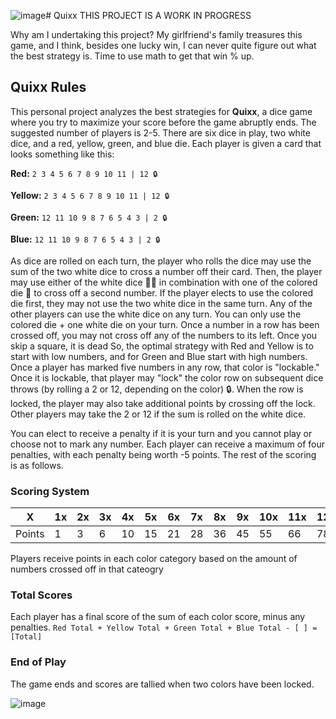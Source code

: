 ![image](https://github.com/user-attachments/assets/11d29293-4e57-4e6c-bdcc-ed2b30b91039)# Quixx
THIS PROJECT IS A WORK IN PROGRESS

Why am I undertaking this project? My girlfriend's family treasures this game, and I think, besides one lucky win, I can never quite figure out what the best strategy is. Time to use math to get that win % up.

## Quixx Rules
This personal project analyzes the best strategies for **Quixx**, a dice game where you try to maximize your score before the game abruptly ends. The suggested number of players is 2-5. There are six dice in play, two white dice, and a red, yellow, green, and blue die. Each player is given a card that looks something like this:

**Red:**  `2 3 4 5 6 7 8 9 10 11 | 12 🔒`

**Yellow:**  `2 3 4 5 6 7 8 9 10 11 | 12 🔒`

**Green:**  `12 11 10 9 8 7 6 5 4 3 | 2 🔒`

**Blue:**  `12 11 10 9 8 7 6 5 4 3 | 2 🔒`


As dice are rolled on each turn, the player who rolls the dice may use the sum of the two white dice to cross a number off their card. Then, the player may use either of the white dice 🎲🎲 in combination with one of the colored die 🎲 to cross off a second number. If the player elects to use the colored die first, they may not use the two white dice in the same turn. Any of the other players can use the white dice on any turn. You can only use the colored die + one white die on your turn. Once a number in a row has been crossed off, you may not cross off any of the numbers to its left. Once you skip a square, it is dead So, the optimal strategy with Red and Yellow is to start with low numbers, and for Green and Blue start with high numbers. Once a player has marked five numbers in any row, that color is "lockable." Once it is lockable, that player may "lock" the color row on subsequent dice throws (by rolling a 2 or 12, depending on the color) 🔒. When the row is locked, the player may also take additional points by crossing off the lock. Other players may take the 2 or 12 if the sum is rolled on the white dice. 

You can elect to receive a penalty if it is your turn and you cannot play or choose not to mark any number. Each player can receive a maximum of four penalties, with each penalty being worth -5 points. The rest of the scoring is as follows.

### Scoring System

| X   | 1x | 2x | 3x | 4x | 5x | 6x | 7x | 8x | 9x | 10x | 11x | 12x |
| --- | --- | --- | --- | --- | --- | --- | --- | --- | --- | --- | --- | --- |
| Points | 1 | 3 | 6 | 10 | 15 | 21 | 28 | 36 | 45 | 55 | 66 | 78 |

Players receive points in each color category based on the amount of numbers crossed off in that cateogry

### Total Scores

Each player has a final score of the sum of each color score, minus any penalties. 
`Red Total + Yellow Total + Green Total + Blue Total - [ ] = [Total]`

### End of Play

The game ends and scores are tallied when two colors have been locked.

![image](https://github.com/user-attachments/assets/55a445ce-d479-44e1-81e8-7f95e02b7874)
